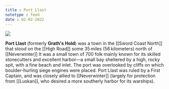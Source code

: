 ```yaml
---
title : Port Llast
notetype : feed
date : 02-02-2022
---
```


<img src="https://db4sgowjqfwig.cloudfront.net/campaigns/133075/assets/662006/port-llast.jpg?1478699414">

**Port Llast** (formerly **Grath's Hold**) was a town in the [[Sword Coast North]] that stood on the [[High Road]] some 35 miles (56 kilometers) north of [[Neverwinter]] It was a small town of 700 folk mainly known for its skilled stonecutters and excellent harbor—a small bay sheltered by a high, rocky spit, with a fine beach and inlet. The port was overlooked by cliffs on which boulder-hurling siege engines were placed. Port Llast was ruled by a First Captain, and was closely allied to [[Neverwinter]] (largely for protection from [[Luskan]], who desired a more southerly harbor for its warships).

